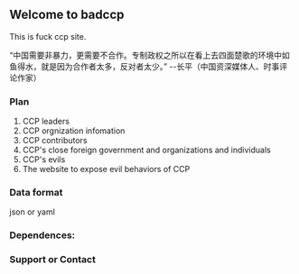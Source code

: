 ## Welcome to badccp
This is fuck ccp site.

“中国需要非暴力，更需要不合作。专制政权之所以在看上去四面楚歌的环境中如鱼得水，就是因为合作者太多，反对者太少。” --长平（中国资深媒体人、时事评论作家）

### Plan
1. CCP leaders
2. CCP orgnization infomation
3. CCP contributors
4. CCP's close foreign government and organizations and individuals
5. CCP's evils
6. The website to expose evil behaviors of CCP


### Data format
json or yaml

### Dependences:


### Support or Contact


